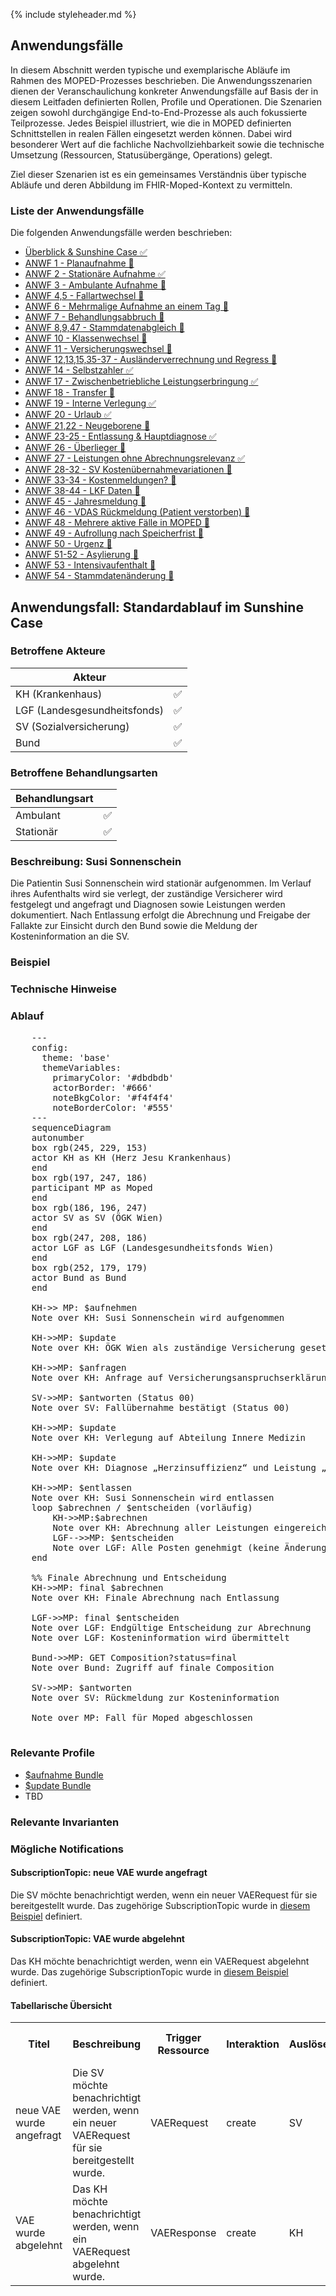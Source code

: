 {% include styleheader.md %}
## Anwendungsfälle
In diesem Abschnitt werden typische und exemplarische Abläufe im Rahmen des MOPED-Prozesses beschrieben. Die Anwendungsszenarien dienen der Veranschaulichung konkreter Anwendungsfälle auf Basis der in diesem Leitfaden definierten Rollen, Profile und Operationen. Die Szenarien zeigen sowohl durchgängige End-to-End-Prozesse als auch fokussierte Teilprozesse. Jedes Beispiel illustriert, wie die in MOPED definierten Schnittstellen in realen Fällen eingesetzt werden können. Dabei wird besonderer Wert auf die fachliche Nachvollziehbarkeit sowie die technische Umsetzung (Ressourcen, Statusübergänge, Operations) gelegt.

Ziel dieser Szenarien ist es ein gemeinsames Verständnis über typische Abläufe und deren Abbildung im FHIR-Moped-Kontext zu vermitteln.

### Liste der Anwendungsfälle

Die folgenden Anwendungsfälle werden beschrieben:

- [Überblick & Sunshine Case ✅](anwendungsfaelle.html)
- [ANWF 1 - Planaufnahme 🔄](AF1.html)
- [ANWF 2 - Stationäre Aufnahme ✅](AF2.html) 
- [ANWF 3 - Ambulante Aufnahme 🔄](AF3.html)
- [ANWF 4,5 - Fallartwechsel 🔄](AF4u5.html)
- [ANWF 6 - Mehrmalige Aufnahme an einem Tag 🔄](AF6.html)
- [ANWF 7 - Behandlungsabbruch 🔄](AF7.html)
- [ANWF 8,9,47 - Stammdatenabgleich 🔄](AF8u9u47.html)
- [ANWF 10 - Klassenwechsel 🔄](AF10.html)
- [ANWF 11 - Versicherungswechsel 🔄](AF11.html)
- [ANWF 12,13,15,35-37 - Ausländerverrechnung und Regress 🔄](AF12.html)
- [ANWF 14 - Selbstzahler ✅](AF14.html)
- [ANWF 17 - Zwischenbetriebliche Leistungserbringung ✅](AF17.html)
- [ANWF 18 - Transfer 🔄](AF18.html)
- [ANWF 19 - Interne Verlegung ✅](AF19.html)
- [ANWF 20 - Urlaub ✅](AF20.html)
- [ANWF 21,22 - Neugeborene 🔄](AF21u22.html)
- [ANWF 23-25 - Entlassung & Hauptdiagnose ✅](AF23bis25.html)
- [ANWF 26 - Überlieger 🔄](AF26.html)
- [ANWF 27 - Leistungen ohne Abrechnungsrelevanz ✅](AF27.html)
- [ANWF 28-32 - SV Kostenübernahmevariationen 🔄](AF28bis32.html)
- [ANWF 33-34 - Kostenmeldungen? 🔄](AF33u34.html)
- [ANWF 38-44 - LKF Daten 🔄](AF38bis44.html)
- [ANWF 45 - Jahresmeldung 🔄](AF45.html)
- [ANWF 46 - VDAS Rückmeldung (Patient verstorben) 🔄](AF46.html)
- [ANWF 48 - Mehrere aktive Fälle in MOPED 🔄](AF48.html)
- [ANWF 49 - Aufrollung nach Speicherfrist 🔄](AF49.html)
- [ANWF 50 - Urgenz 🔄](AF50.html)
- [ANWF 51-52 - Asylierung 🔄](AF51u52.html)
- [ANWF 53 - Intensivaufenthalt 🔄](AF53.html)
- [ANWF 54 - Stammdatenänderung 🔄](AF54.html)



## Anwendungsfall: Standardablauf im Sunshine Case

### Betroffene Akteure

| Akteur            | | 
|-------------------|--------------:|
| KH (Krankenhaus)  |      ✅   |
| LGF (Landesgesundheitsfonds) |  ✅  |
| SV (Sozialversicherung)      |  ✅  |
| Bund         |  ✅  |

### Betroffene Behandlungsarten

| Behandlungsart|  |
|-----------|----:|
| Ambulant  |  ✅ |
| Stationär |  ✅ |


### Beschreibung: Susi Sonnenschein
Die Patientin Susi Sonnenschein wird stationär aufgenommen. Im Verlauf ihres Aufenthalts wird sie verlegt, der zuständige Versicherer wird festgelegt und angefragt und Diagnosen sowie Leistungen werden dokumentiert. Nach Entlassung erfolgt die Abrechnung und Freigabe der Fallakte zur Einsicht durch den Bund sowie die Meldung der Kosteninformation an die SV.

### Beispiel

### Technische Hinweise


### Ablauf 
<pre class="mermaid">
    ---
    config:
      theme: 'base'
      themeVariables:
        primaryColor: '#dbdbdb'         
        actorBorder: '#666'
        noteBkgColor: '#f4f4f4'
        noteBorderColor: '#555'
    ---
    sequenceDiagram
    autonumber
    box rgb(245, 229, 153)
    actor KH as KH (Herz Jesu Krankenhaus)
    end
    box rgb(197, 247, 186)
    participant MP as Moped
    end
    box rgb(186, 196, 247)
    actor SV as SV (ÖGK Wien)
    end
    box rgb(247, 208, 186)
    actor LGF as LGF (Landesgesundheitsfonds Wien)
    end
    box rgb(252, 179, 179) 
    actor Bund as Bund 
    end
    
    KH->> MP: $aufnehmen
    Note over KH: Susi Sonnenschein wird aufgenommen

    KH->>MP: $update
    Note over KH: ÖGK Wien als zuständige Versicherung gesetzt

    KH->>MP: $anfragen
    Note over KH: Anfrage auf Versicherungsanspruchserklärung 

    SV->>MP: $antworten (Status 00)
    Note over SV: Fallübernahme bestätigt (Status 00) 

    KH->>MP: $update
    Note over KH: Verlegung auf Abteilung Innere Medizin 

    KH->>MP: $update
    Note over KH: Diagnose „Herzinsuffizienz“ und Leistung „EKG“ erfasst 

    KH->>MP: $entlassen
    Note over KH: Susi Sonnenschein wird entlassen 
    loop $abrechnen / $entscheiden (vorläufig)
        KH->>MP:$abrechnen 
        Note over KH: Abrechnung aller Leistungen eingereicht
        LGF-->>MP: $entscheiden 
        Note over LGF: Alle Posten genehmigt (keine Änderungen)
    end

    %% Finale Abrechnung und Entscheidung
    KH->>MP: final $abrechnen 
    Note over KH: Finale Abrechnung nach Entlassung

    LGF->>MP: final $entscheiden
    Note over LGF: Endgültige Entscheidung zur Abrechnung 
    Note over LGF: Kosteninformation wird übermittelt 

    Bund->>MP: GET Composition?status=final
    Note over Bund: Zugriff auf finale Composition 

    SV->>MP: $antworten
    Note over SV: Rückmeldung zur Kosteninformation

    Note over MP: Fall für Moped abgeschlossen
    
</pre>


### Relevante Profile
- [$aufnahme Bundle](StructureDefinition-MopedUpdateBundleKH.html)
- [$update Bundle](StructureDefinition-MopedUpdateBundleKH.html)
- TBD

### Relevante Invarianten

### Mögliche Notifications

#### SubscriptionTopic: neue VAE wurde angefragt
Die SV möchte benachrichtigt werden, wenn ein neuer VAERequest für sie bereitgestellt wurde. Das zugehörige SubscriptionTopic wurde in [diesem Beispiel](SubscriptionTopic-neueVAE.html) definiert.

#### SubscriptionTopic: VAE wurde abgelehnt
Das KH möchte benachrichtigt werden, wenn ein VAERequest abgelehnt wurde. Das zugehörige SubscriptionTopic wurde in [diesem Beispiel](SubscriptionTopic-VAEabgelehnt.json.html) definiert.

#### Tabellarische Übersicht

<table class="notification-table">
  <tr>
    <th>Titel</th>
    <th>Beschreibung</th>
    <th>Trigger Ressource</th>
    <th>Interaktion</th>
    <th>Auslöser</th>
    <th>Empfänger</th>
    <th>Beschreibung zusätzlicher Bedingungen</th>
    <th>Relevantes Feld</th>
    <th>Bedingung</th>
  </tr>
  <tr>
    <td>neue VAE wurde angefragt</td>
    <td>Die SV möchte benachrichtigt werden, wenn ein neuer VAERequest für sie bereitgestellt wurde.</td>
    <td>VAERequest</td>
    <td>create</td>
    <td>SV</td>
    <td>KH</td>
    <td>/</td>
    <td>/</td>
    <td>/</td>
  </tr>
   <tr>
    <td>VAE wurde abgelehnt</td>
    <td>Das KH möchte benachrichtigt werden, wenn ein VAERequest abgelehnt wurde.</td>
    <td>VAEResponse</td>
    <td>create</td>
    <td>KH</td>
    <td>SV</td>
    <td>Negative VAE</td>
    <td>VAEResponse.decision</td>
    <td>!= #00 AND != #19</td>
  </tr>
</table>


